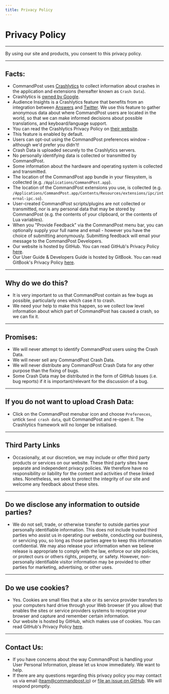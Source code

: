```yaml
---
title: Privacy Policy
---
```


# Privacy Policy
---

By using our site and products, you consent to this privacy policy.

---

## Facts:
* CommandPost uses [Crashlytics](https://fabric.io) to collect information about crashes in the application and extensions (hereafter known as `Crash Data`).
* Crashlytics is [owned by Google](https://fabric.io/blog/fabric-joins-google).
* Audience Insights is a Crashlytics feature that benefits from an integration between [Answers](https://answers.io) and [Twitter](https://twitter.com). We use this feature to gather anonymous data about where CommandPost users are located in the world, so that we can make informed decisions about possible translations, and keyboard/language support.
* You can read the Crashlytics Privacy Policy on [their website](http://try.crashlytics.com/terms/).
* This feature is enabled by default.
* Users can opt-out using the CommandPost preferences window - although we'd prefer you didn't!
* Crash Data is uploaded securely to the Crashlytics servers.
* No personally identifying data is collected or transmitted by CommandPost.
* Some information about the hardware and operating system is collected and transmitted.
* The location of the CommandPost app bundle in your filesystem, is collected (e.g. `/Applications/CommandPost.app`).
* The location of the CommandPost extensions you use, is collected (e.g. `/Applications/CommandPost.app/Contents/Resources/extensions/ipc/internal-ipc.so`).
* User-created CommandPost scripts/plugins are not collected or transmitted, nor is any personal data that may be stored by CommandPost (e.g. the contents of your clipboard, or the contents of Lua variables).
* When you "Provide Feedback" via the CommandPost menu bar, you can optionally supply your full name and email - however you have the choice of submitting anonymously. Submitting feedback will email your message to the CommandPost Developers.
* Our website is hosted by GitHub. You can read GitHub's Privacy Policy [here](https://help.github.com/articles/github-privacy-statement/).
* Our User Guide & Developers Guide is hosted by GitBook. You can read GitBook's Privacy Policy [here](https://legacy.gitbook.com/privacy).

---

## Why do we do this?
* It is very important to us that CommandPost contain as few bugs as possible, particularly ones which case it to crash.
* We need your help to make this happen, so we collect low level information about which part of CommandPost has caused a crash, so we can fix it.

---

## Promises:
* We will never attempt to identify CommandPost users using the Crash Data.
* We will never sell any CommandPost Crash Data.
* We will never distribute any CommandPost Crash Data for any other purpose than the fixing of bugs.
* Some Crash Data may be distributed in the form of GitHub Issues (i.e. bug reports) if it is important/relevant for the discussion of a bug.

---

## If you do not want to upload Crash Data:
* Click on the CommandPost menubar icon and choose `Preferences`, untick `Send crash data`, quit CommandPost and re-open it. The Crashlytics framework will no longer be initialised.

---

## Third Party Links
* Occasionally, at our discretion, we may include or offer third party products or services on our website. These third party sites have separate and independent privacy policies. We therefore have no responsibility or liability for the content and activities of these linked sites. Nonetheless, we seek to protect the integrity of our site and welcome any feedback about these sites.

---

## Do we disclose any information to outside parties?
* We do not sell, trade, or otherwise transfer to outside parties your personally identifiable information. This does not include trusted third parties who assist us in operating our website, conducting our business, or servicing you, so long as those parties agree to keep this information confidential. We may also release your information when we believe release is appropriate to comply with the law, enforce our site policies, or protect ours or others rights, property, or safety. However, non-personally identifiable visitor information may be provided to other parties for marketing, advertising, or other uses.

---

## Do we use cookies?
* Yes. Cookies are small files that a site or its service provider transfers to your computers hard drive through your Web browser (if you allow) that enables the sites or service providers systems to recognise your browser and capture and remember certain information.
* Our website is hosted by GitHub, which makes use of cookies. You can read GitHub's Privacy Policy [here](https://help.github.com/articles/github-privacy-statement/).

---

## Contact Us:
* If you have concerns about the way CommandPost is handling your User Personal Information, please let us know immediately. We want to help.
* If there are any questions regarding this privacy policy you may contact us via email (team@commandpost.io) or [file an issue on GitHub](https://github.com/CommandPost/CommandPost/issues). We will respond promptly.